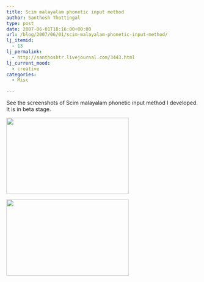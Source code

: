 ```yaml
---
title: Scim malayalam phonetic input method
author: Santhosh Thottingal
type: post
date: 2007-06-01T18:16:00+00:00
url: /blog/2007/06/01/scim-malayalam-phonetic-input-method/
lj_itemid:
  - 13
lj_permalink:
  - http://santhoshtr.livejournal.com/3443.html
lj_current_mood:
  - creative
categories:
  - Misc

---
```

See the screenshots of Scim malayalam phonetic input method I developed. It is in beta stage.

[<img src="http://pics.livejournal.com/santhoshtr/pic/00002kwc/s320x240" width="320" height="200" border='0' />][1]

[<img src="http://pics.livejournal.com/santhoshtr/pic/00003yht/s320x240" width="320" height="200" border='0' />][2]

 [1]: http://pics.livejournal.com/santhoshtr/pic/00002kwc/
 [2]: http://pics.livejournal.com/santhoshtr/pic/00003yht/
